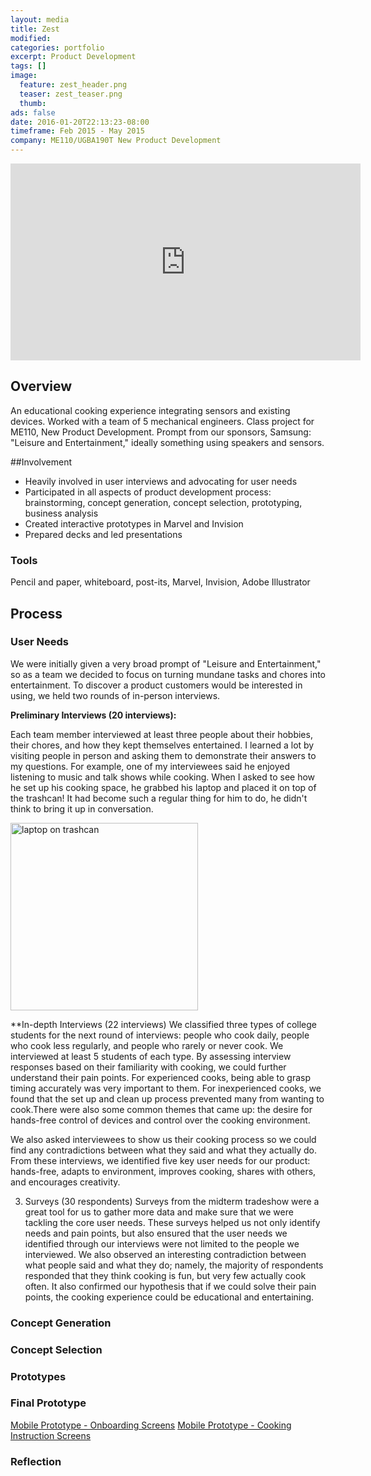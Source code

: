 ```yaml
---
layout: media
title: Zest
modified:
categories: portfolio
excerpt: Product Development
tags: []
image:
  feature: zest_header.png
  teaser: zest_teaser.png
  thumb:
ads: false
date: 2016-01-20T22:13:23-08:00
timeframe: Feb 2015 - May 2015
company: ME110/UGBA190T New Product Development
---
```

<iframe width="560" height="315" src="https://www.youtube.com/embed/j18eTHD7LU4" frameborder="0" allowfullscreen></iframe>

## Overview
An educational cooking experience integrating sensors and existing devices. 
Worked with a team of 5 mechanical engineers. Class project for ME110, 
New Product Development. Prompt from our sponsors, Samsung: 
"Leisure and Entertainment," ideally something using speakers and sensors. 

##Involvement
* Heavily involved in user interviews and advocating for user needs 
* Participated in all aspects of product development process: brainstorming, 
  concept generation, concept selection, prototyping, business analysis
* Created interactive prototypes in Marvel and Invision
* Prepared decks and led presentations

### Tools

Pencil and paper, whiteboard, post-its, Marvel, Invision, Adobe Illustrator

## Process

### User Needs

We were initially given a very broad prompt of "Leisure and Entertainment,"
so as a team we decided to focus on turning mundane tasks and chores into
entertainment. To discover a product customers would be interested in using, we
held two rounds of in-person interviews.

**Preliminary Interviews (20 interviews):**

Each team member interviewed at least three people about their hobbies, their
chores, and how they kept themselves entertained. I learned a lot by visiting
people in person and asking them to demonstrate their answers to my questions.
For example, one of my interviewees said he enjoyed listening to music and talk 
shows while cooking. When I asked to see how he set up his cooking space, he
grabbed his laptop and placed it on top of the trashcan! It had become such a
regular thing for him to do, he didn't think to bring it up in conversation.

<img src="{{ site.url }}/images/trashcan_music.jpg" alt="laptop on trashcan" itemprop="image" height="300px">

**In-depth Interviews (22 interviews)
We classified three types of college students for the next round of interviews: 
people who cook daily, people who cook less regularly, and people who rarely or 
never cook. We interviewed at least 5 students of each type. By assessing 
interview responses based on their familiarity with cooking, we could further 
understand their pain points. For experienced cooks, being able to grasp timing
accurately was very important to them. For inexperienced cooks, we found that
the set up and clean up process prevented many from wanting to cook.There
were also some common themes that came up: the desire for hands-free control of 
devices and control over the cooking environment. 

We also asked interviewees to show us their cooking process so we could find 
any contradictions between what they said and what they actually do. 
From these interviews, we identified five key user needs for our product: hands-free, adapts to environment, improves cooking, shares with others, and encourages creativity.

3. Surveys (30 respondents)
Surveys from the midterm tradeshow were a great tool for us to gather more data 
and make sure that we were tackling the core user needs. These surveys helped 
us not only identify needs and pain points, but also ensured that the user needs 
we identified through our interviews were not limited to the people we interviewed. 
We also observed an interesting contradiction between what people said and what 
they do; namely, the majority of respondents responded that they think cooking 
is fun, but very few actually cook often. It also confirmed our hypothesis 
that if we could solve their pain points, the cooking experience could be 
educational and entertaining.


### Concept Generation

### Concept Selection

### Prototypes

### Final Prototype

<a class="btn" href="https://invis.io/F97N9TBHS">Mobile Prototype - Onboarding Screens</a>
<a class="btn" href="https://invis.io/9U2X87YK4">Mobile Prototype - Cooking Instruction Screens</a>
### Reflection


